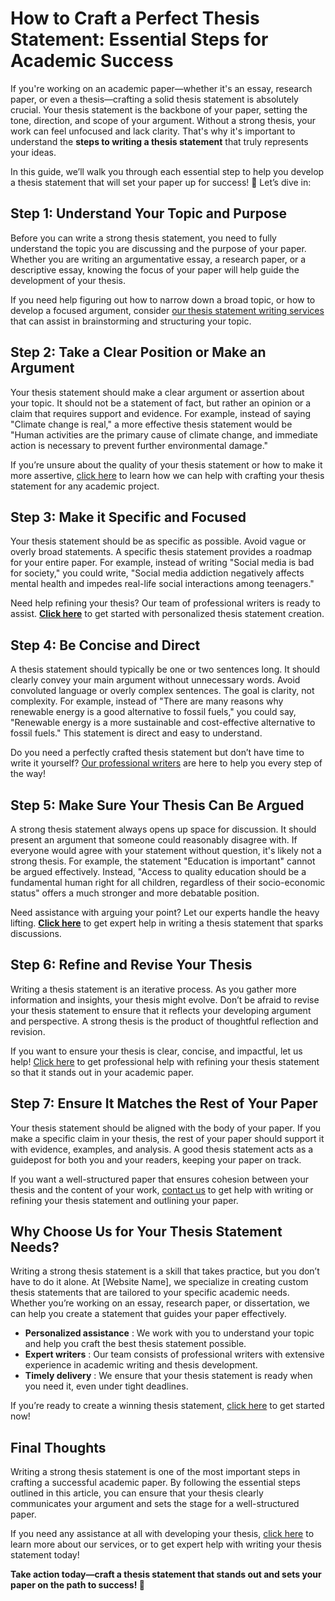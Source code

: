 # How to Craft a Perfect Thesis Statement: Essential Steps for Academic Success

If you're working on an academic paper—whether it's an essay, research paper, or even a thesis—crafting a solid thesis statement is absolutely crucial. Your thesis statement is the backbone of your paper, setting the tone, direction, and scope of your argument. Without a strong thesis, your work can feel unfocused and lack clarity. That's why it's important to understand the **steps to writing a thesis statement** that truly represents your ideas.

In this guide, we’ll walk you through each essential step to help you develop a thesis statement that will set your paper up for success! 💪 Let’s dive in:

## Step 1: Understand Your Topic and Purpose

Before you can write a strong thesis statement, you need to fully understand the topic you are discussing and the purpose of your paper. Whether you are writing an argumentative essay, a research paper, or a descriptive essay, knowing the focus of your paper will help guide the development of your thesis.

If you need help figuring out how to narrow down a broad topic, or how to develop a focused argument, consider [our thesis statement writing services](https://tinyurl.com/topessay?keyword=thesis+statement+steps) that can assist in brainstorming and structuring your topic.

## Step 2: Take a Clear Position or Make an Argument

Your thesis statement should make a clear argument or assertion about your topic. It should not be a statement of fact, but rather an opinion or a claim that requires support and evidence. For example, instead of saying "Climate change is real," a more effective thesis statement would be "Human activities are the primary cause of climate change, and immediate action is necessary to prevent further environmental damage."

If you’re unsure about the quality of your thesis statement or how to make it more assertive, [click here](https://tinyurl.com/topessay?keyword=thesis+statement+steps) to learn how we can help with crafting your thesis statement for any academic project.

## Step 3: Make it Specific and Focused

Your thesis statement should be as specific as possible. Avoid vague or overly broad statements. A specific thesis statement provides a roadmap for your entire paper. For example, instead of writing "Social media is bad for society," you could write, "Social media addiction negatively affects mental health and impedes real-life social interactions among teenagers."

Need help refining your thesis? Our team of professional writers is ready to assist. [**Click here**](https://tinyurl.com/topessay?keyword=thesis+statement+steps) to get started with personalized thesis statement creation.

## Step 4: Be Concise and Direct

A thesis statement should typically be one or two sentences long. It should clearly convey your main argument without unnecessary words. Avoid convoluted language or overly complex sentences. The goal is clarity, not complexity. For example, instead of "There are many reasons why renewable energy is a good alternative to fossil fuels," you could say, "Renewable energy is a more sustainable and cost-effective alternative to fossil fuels." This statement is direct and easy to understand.

Do you need a perfectly crafted thesis statement but don’t have time to write it yourself? [Our professional writers](https://tinyurl.com/topessay?keyword=thesis+statement+steps) are here to help you every step of the way!

## Step 5: Make Sure Your Thesis Can Be Argued

A strong thesis statement always opens up space for discussion. It should present an argument that someone could reasonably disagree with. If everyone would agree with your statement without question, it's likely not a strong thesis. For example, the statement "Education is important" cannot be argued effectively. Instead, "Access to quality education should be a fundamental human right for all children, regardless of their socio-economic status" offers a much stronger and more debatable position.

Need assistance with arguing your point? Let our experts handle the heavy lifting. [**Click here**](https://tinyurl.com/topessay?keyword=thesis+statement+steps) to get expert help in writing a thesis statement that sparks discussions.

## Step 6: Refine and Revise Your Thesis

Writing a thesis statement is an iterative process. As you gather more information and insights, your thesis might evolve. Don’t be afraid to revise your thesis statement to ensure that it reflects your developing argument and perspective. A strong thesis is the product of thoughtful reflection and revision.

If you want to ensure your thesis is clear, concise, and impactful, let us help! [Click here](https://tinyurl.com/topessay?keyword=thesis+statement+steps) to get professional help with refining your thesis statement so that it stands out in your academic paper.

## Step 7: Ensure It Matches the Rest of Your Paper

Your thesis statement should be aligned with the body of your paper. If you make a specific claim in your thesis, the rest of your paper should support it with evidence, examples, and analysis. A good thesis statement acts as a guidepost for both you and your readers, keeping your paper on track.

If you want a well-structured paper that ensures cohesion between your thesis and the content of your work, [contact us](https://tinyurl.com/topessay?keyword=thesis+statement+steps) to get help with writing or refining your thesis statement and outlining your paper.

## Why Choose Us for Your Thesis Statement Needs?

Writing a strong thesis statement is a skill that takes practice, but you don’t have to do it alone. At [Website Name], we specialize in creating custom thesis statements that are tailored to your specific academic needs. Whether you’re working on an essay, research paper, or dissertation, we can help you create a statement that guides your paper effectively.

- **Personalized assistance** : We work with you to understand your topic and help you craft the best thesis statement possible.
- **Expert writers** : Our team consists of professional writers with extensive experience in academic writing and thesis development.
- **Timely delivery** : We ensure that your thesis statement is ready when you need it, even under tight deadlines.

If you’re ready to create a winning thesis statement, [click here](https://tinyurl.com/topessay?keyword=thesis+statement+steps) to get started now!

## Final Thoughts

Writing a strong thesis statement is one of the most important steps in crafting a successful academic paper. By following the essential steps outlined in this article, you can ensure that your thesis clearly communicates your argument and sets the stage for a well-structured paper.

If you need any assistance at all with developing your thesis, [click here](https://tinyurl.com/topessay?keyword=thesis+statement+steps) to learn more about our services, or to get expert help with writing your thesis statement today!

**Take action today—craft a thesis statement that stands out and sets your paper on the path to success! 🚀**

